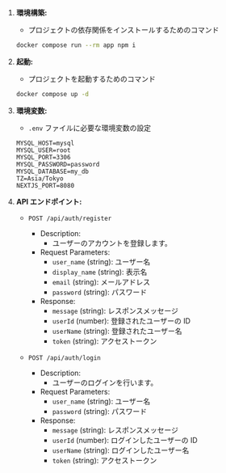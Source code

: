 1. **環境構築:**

   - プロジェクトの依存関係をインストールするためのコマンド

   ```bash
   docker compose run --rm app npm i
   ```

2. **起動:**

   - プロジェクトを起動するためのコマンド

   ```bash
   docker compose up -d
   ```

3. **環境変数:**

   - `.env` ファイルに必要な環境変数の設定

   ```env
   MYSQL_HOST=mysql
   MYSQL_USER=root
   MYSQL_PORT=3306
   MYSQL_PASSWORD=password
   MYSQL_DATABASE=my_db
   TZ=Asia/Tokyo
   NEXTJS_PORT=8080
   ```

4. **API エンドポイント:**

   - `POST /api/auth/register`

     - Description: 
       - ユーザーのアカウントを登録します。
     - Request Parameters:
       - `user_name` (string): ユーザー名
       - `display_name` (string): 表示名
       - `email` (string): メールアドレス
       - `password` (string): パスワード
     - Response:
       - `message` (string): レスポンスメッセージ
       - `userId` (number): 登録されたユーザーの ID
       - `userName` (string): 登録されたユーザー名
       - `token` (string): アクセストークン

   - `POST /api/auth/login`
     - Description:
       - ユーザーのログインを行います。
     - Request Parameters:
       - `user_name` (string): ユーザー名
       - `password` (string): パスワード
     - Response:
       - `message` (string): レスポンスメッセージ
       - `userId` (number): ログインしたユーザーの ID
       - `userName` (string): ログインしたユーザー名
       - `token` (string): アクセストークン
